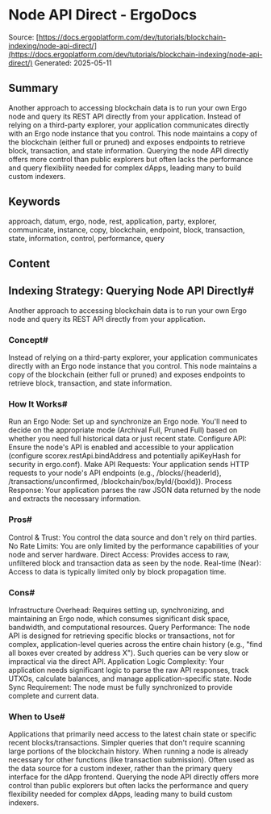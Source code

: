 # Node API Direct - ErgoDocs
Source: [https://docs.ergoplatform.com/dev/tutorials/blockchain-indexing/node-api-direct/](https://docs.ergoplatform.com/dev/tutorials/blockchain-indexing/node-api-direct/)
Generated: 2025-05-11

## Summary
Another approach to accessing blockchain data is to run your own Ergo node and query its REST API directly from your application. Instead of relying on a third-party explorer, your application communicates directly with an Ergo node instance that you control. This node maintains a copy of the blockchain (either full or pruned) and exposes endpoints to retrieve block, transaction, and state information. Querying the node API directly offers more control than public explorers but often lacks the performance and query flexibility needed for complex dApps, leading many to build custom indexers.

## Keywords
approach, datum, ergo, node, rest, application, party, explorer, communicate, instance, copy, blockchain, endpoint, block, transaction, state, information, control, performance, query

## Content
## Indexing Strategy: Querying Node API Directly#
Another approach to accessing blockchain data is to run your own Ergo node and query its REST API directly from your application.

### Concept#
Instead of relying on a third-party explorer, your application communicates directly with an Ergo node instance that you control. This node maintains a copy of the blockchain (either full or pruned) and exposes endpoints to retrieve block, transaction, and state information.

### How It Works#
Run an Ergo Node: Set up and synchronize an Ergo node. You'll need to decide on the appropriate mode (Archival Full, Pruned Full) based on whether you need full historical data or just recent state.
Configure API: Ensure the node's API is enabled and accessible to your application (configure scorex.restApi.bindAddress and potentially apiKeyHash for security in ergo.conf).
Make API Requests: Your application sends HTTP requests to your node's API endpoints (e.g., /blocks/{headerId}, /transactions/unconfirmed, /blockchain/box/byId/{boxId}).
Process Response: Your application parses the raw JSON data returned by the node and extracts the necessary information.

### Pros#
Control & Trust: You control the data source and don't rely on third parties.
No Rate Limits: You are only limited by the performance capabilities of your node and server hardware.
Direct Access: Provides access to raw, unfiltered block and transaction data as seen by the node.
Real-time (Near): Access to data is typically limited only by block propagation time.

### Cons#
Infrastructure Overhead: Requires setting up, synchronizing, and maintaining an Ergo node, which consumes significant disk space, bandwidth, and computational resources.
Query Performance: The node API is designed for retrieving specific blocks or transactions, not for complex, application-level queries across the entire chain history (e.g., "find all boxes ever created by address X"). Such queries can be very slow or impractical via the direct API.
Application Logic Complexity: Your application needs significant logic to parse the raw API responses, track UTXOs, calculate balances, and manage application-specific state.
Node Sync Requirement: The node must be fully synchronized to provide complete and current data.

### When to Use#
Applications that primarily need access to the latest chain state or specific recent blocks/transactions.
Simpler queries that don't require scanning large portions of the blockchain history.
When running a node is already necessary for other functions (like transaction submission).
Often used as the data source for a custom indexer, rather than the primary query interface for the dApp frontend.
Querying the node API directly offers more control than public explorers but often lacks the performance and query flexibility needed for complex dApps, leading many to build custom indexers.
